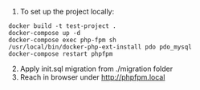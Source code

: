 1. To set up the project locally:
````
docker build -t test-project .
docker-compose up -d
docker-compose exec php-fpm sh
/usr/local/bin/docker-php-ext-install pdo pdo_mysql
docker-compose restart phpfpm
````

2. Apply init.sql migration from ./migration folder
3. Reach in browser under http://phpfpm.local
